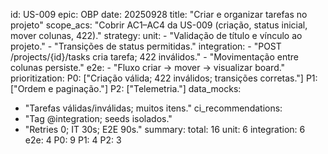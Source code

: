 id: US-009
epic: OBP
date: 20250928
title: "Criar e organizar tarefas no projeto"
scope_acs: "Cobrir AC1–AC4 da US-009 (criação, status inicial, mover colunas, 422)."
strategy:
  unit:
    - "Validação de título e vínculo ao projeto."
    - "Transições de status permitidas."
  integration:
    - "POST /projects/{id}/tasks cria tarefa; 422 inválidos."
    - "Movimentação entre colunas persiste."
  e2e:
    - "Fluxo criar → mover → visualizar board."
prioritization:
  P0: ["Criação válida; 422 inválidos; transições corretas."]
  P1: ["Ordem e paginação."]
  P2: ["Telemetria."]
data_mocks:
  - "Tarefas válidas/inválidas; muitos itens."
ci_recommendations:
  - "Tag @integration; seeds isolados."
  - "Retries 0; IT 30s; E2E 90s."
summary:
  total: 16
  unit: 6
  integration: 6
  e2e: 4
  P0: 9
  P1: 4
  P2: 3

